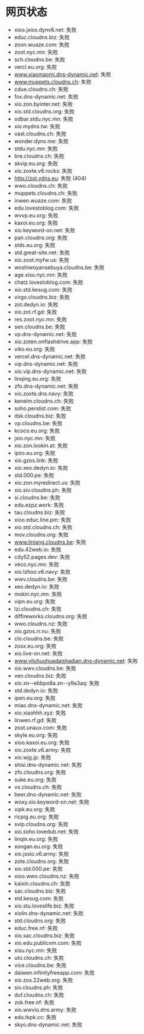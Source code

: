 # 网页状态
- xioo.jxios.dynv6.net: 失败
- educ.cloudns.biz: 失败
- zoon.wuaze.com: 失败
- zoot.nyc.mn: 失败
- sch.cloudns.be: 失败
- vercl.eu.org: 失败
- www.xiaomaomi.dns-dynamic.net: 失败
- www.muppets.cloudns.ch: 失败
- cdue.cloudns.ch: 失败
- fox.dns-dynamic.net: 失败
- xio.zon.byinter.net: 失败
- xio.std.cloudns.org: 失败
- odbar.stdu.nyc.mn: 失败
- xio.mydns.tw: 失败
- vast.cloudns.ch: 失败
- wonder.dynx.me: 失败
- stdu.nyc.mn: 失败
- bre.cloudns.ch: 失败
- skvip.eu.org: 失败
- xio.zoxte.v6.rocks: 失败
- http://zot.ydns.eu: 失败 (404)
- wwo.cloudns.ch: 失败
- muppets.cloudns.ch: 失败
- inwen.wuaze.com: 失败
- edu.lovestoblog.com: 失败
- wvvp.eu.org: 失败
- kaxoi.eu.org: 失败
- xio.keyword-on.net: 失败
- pan.cloudns.org: 失败
- stds.eu.org: 失败
- std.great-site.net: 失败
- xio.zoot.myfw.us: 失败
- woshiwoyansebuya.cloudns.be: 失败
- age.xisu.nyc.mn: 失败
- chatz.lovestoblog.com: 失败
- xio.std.kesug.com: 失败
- virgo.cloudns.biz: 失败
- zot.dedyn.io: 失败
- xio.zot.rf.gd: 失败
- res.zoot.nyc.mn: 失败
- sen.cloudns.be: 失败
- vp.dns-dynamic.net: 失败
- xio.zoten.onflashdrive.app: 失败
- viko.eu.org: 失败
- vercel.dns-dynamic.net: 失败
- vip.dns-dynamic.net: 失败
- xio.vip.dns-dynamic.net: 失败
- linqing.eu.org: 失败
- zfo.dns-dynamic.net: 失败
- xio.zoxte.dns.navy: 失败
- kenelm.cloudns.ch: 失败
- soho.perslist.com: 失败
- dsk.cloudns.biz: 失败
- vp.cloudns.be: 失败
- kcoco.eu.org: 失败
- jxio.nyc.mn: 失败
- xio.zon.lookin.at: 失败
- ipzo.eu.org: 失败
- xio.gzos.link: 失败
- xio.xeo.dedyn.io: 失败
- std.000.pe: 失败
- xio.zon.myredirect.us: 失败
- xio.siv.cloudns.ph: 失败
- si.cloudns.be: 失败
- edu.ezpz.work: 失败
- tau.cloudns.biz: 失败
- xioo.educ.line.pm: 失败
- xio.std.cloudns.ch: 失败
- mov.cloudns.org: 失败
- www.liniang.cloudns.be: 失败
- edu.42web.io: 失败
- cdy52.pages.dev: 失败
- veco.nyc.mn: 失败
- xio.lzhoo.v6.navy: 失败
- wwv.cloudns.be: 失败
- xeo.dedyn.io: 失败
- mokin.nyc.mn: 失败
- vipn.eu.org: 失败
- lzi.cloudns.ch: 失败
- diffireworks.cloudns.org: 失败
- wwo.cloudns.nz: 失败
- xio.gzos.rr.nu: 失败
- clo.cloudns.be: 失败
- zosx.eu.org: 失败
- xio.live-on.net: 失败
- www.yiluhuohuadaishadian.dns-dynamic.net: 失败
- xio.wwv.cloudns.be: 失败
- ven.cloudns.biz: 失败
- xio.xn--ebbpo8a.xn--y9a3aq: 失败
- std.dedyn.io: 失败
- ipen.eu.org: 失败
- miao.dns-dynamic.net: 失败
- xio.xiaohhh.xyz: 失败
- linwen.rf.gd: 失败
- zoot.unaux.com: 失败
- skyle.eu.org: 失败
- xioo.kaxoi.eu.org: 失败
- xio.zoxte.v6.army: 失败
- xio.wjg.jp: 失败
- shisi.dns-dynamic.net: 失败
- zfo.cloudns.org: 失败
- suke.eu.org: 失败
- vx.cloudns.ch: 失败
- beer.dns-dynamic.net: 失败
- woxy.xio.keyword-on.net: 失败
- vipk.eu.org: 失败
- ricpig.eu.org: 失败
- svip.cloudns.org: 失败
- xio.soho.lovedub.net: 失败
- linqin.eu.org: 失败
- xongan.eu.org: 失败
- xio.jxsio.v6.army: 失败
- zote.cloudns.org: 失败
- xio.std.000.pe: 失败
- xioo.wwo.cloudns.nz: 失败
- kaixin.cloudns.ch: 失败
- sac.cloudns.biz: 失败
- std.kesug.com: 失败
- xio.stu.loveslife.biz: 失败
- xiolin.dns-dynamic.net: 失败
- std.cloudns.org: 失败
- educ.free.nf: 失败
- xio.sac.cloudns.biz: 失败
- xio.edu.publicvm.com: 失败
- xisu.nyc.mn: 失败
- uto.cloudns.ch: 失败
- vice.cloudns.be: 失败
- daiwen.infinityfreeapp.com: 失败
- xio.zos.22web.org: 失败
- siv.cloudns.ph: 失败
- duf.cloudns.ch: 失败
- zok.free.nf: 失败
- xio.wwvio.dns.army: 失败
- edu.tkpk.cc: 失败
- skyo.dns-dynamic.net: 失败
